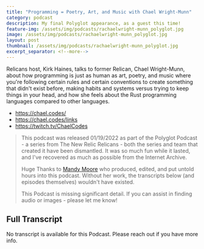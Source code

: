 ```yaml
---
title: "Programming = Poetry, Art, and Music with Chael Wright-Munn"
category: podcast
description: My final Polyglot appearance, as a guest this time!
feature-img: /assets/img/podcasts/rachaelwright-munn_polyglot.jpg
image: /assets/img/podcasts/rachaelwright-munn_polyglot.jpg
layout: post
thumbnail: /assets/img/podcasts/rachaelwright-munn_polyglot.jpg
excerpt_separator: <!--more-->
---
```

Relicans host, Kirk Haines, talks to former Relican, Chael Wright-Munn, about how programming is just as human as art, poetry, and music where you're following certain rules and certain conventions to create something that didn't exist before, making habits and systems versus trying to keep things in your head, and how she feels about the Rust programming languages compared to other languages.
<!--more-->

- https://chael.codes/
- https://chael.codes/links
- https://twitch.tv/ChaelCodes

> This podcast was released 01/19/2022 as part of the Polyglot Podcast - a series from The New Relic Relicans - both the series and team that created it have been dismantled. It was so much fun while it lasted, and I've recovered as much as possible from the Internet Archive.
>
> Huge Thanks to [Mandy Moore](https://mandymoore.tech/) who produced, edited, and put untold hours into this podcast. Without her work, the transcripts below (and episodes themselves) wouldn't have existed.
>
> This Podcast is missing significant detail. If you can assist in finding audio or images - please let me know!

## Full Transcript
No transcript is available for this Podcast. Please reach out if you have more info.